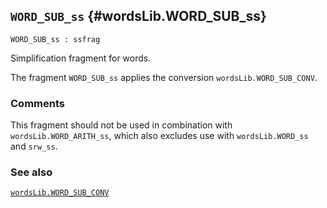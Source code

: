 ## `WORD_SUB_ss` {#wordsLib.WORD_SUB_ss}


```
WORD_SUB_ss : ssfrag
```



Simplification fragment for words.


The fragment `WORD_SUB_ss` applies the conversion `wordsLib.WORD_SUB_CONV`.

### Comments

This fragment should not be used in combination with `wordsLib.WORD_ARITH_ss`,
which also excludes use with `wordsLib.WORD_ss` and `srw_ss`.

### See also

[`wordsLib.WORD_SUB_CONV`](#wordsLib.WORD_SUB_CONV)

